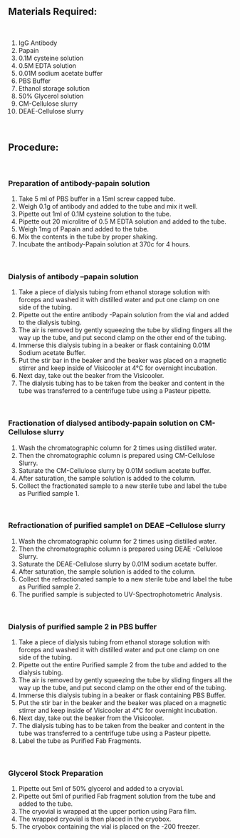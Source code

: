 ## Materials Required:

&nbsp;


1. IgG Antibody                                                      
2. Papain
3. 0.1M cysteine solution
4. 0.5M EDTA solution
5. 0.01M sodium acetate buffer 
6. PBS Buffer
7. Ethanol storage solution
8. 50% Glycerol solution
9. CM-Cellulose slurry
10. DEAE-Cellulose slurry
 

&nbsp;

 

## Procedure:

&nbsp;

 
### Preparation of antibody-papain solution
 

1. Take 5 ml of PBS buffer in a 15ml screw capped tube.
2. Weigh  0.1g of antibody and added  to the tube and mix it well.
3. Pipette out  1ml of 0.1M cysteine solution to the tube.
4. Pipette out 20 microlitre of 0.5 M EDTA solution and added to the tube.
5. Weigh 1mg of Papain and added to the tube.
6. Mix the contents in the tube by proper shaking.
7. Incubate the antibody-Papain solution at 370c for 4 hours.
 

&nbsp;


### Dialysis of  antibody –papain solution
 

1. Take a piece of dialysis tubing from ethanol storage solution with forceps and washed it with distilled water and put one clamp on one side of the tubing.
2. Pipette out the entire antibody -Papain solution from the vial and added to the dialysis tubing.
3. The air is removed by gently squeezing the tube by sliding fingers all the way up the tube, and put second clamp on the other end of the tubing.
4. Immerse this dialysis tubing in a beaker or flask containing 0.01M Sodium acetate Buffer.
5. Put the stir bar in the beaker and the beaker was placed on a magnetic stirrer and keep inside of Visicooler  at 4°C for overnight incubation.
6. Next day, take out the beaker  from the Visicooler.
7. The dialysis tubing has to be taken from the beaker and content in the tube was transferred to a centrifuge tube using a Pasteur pipette.
 
 
&nbsp;



### Fractionation of dialysed antibody-papain solution on CM-Cellulose slurry
 
1. Wash the chromatographic column for 2 times using distilled water.
2. Then the chromatographic column is prepared  using CM-Cellulose Slurry.
3. Saturate the CM-Cellulose slurry by 0.01M sodium acetate buffer.
4. After saturation, the sample solution is added to the column.
5. Collect the fractionated sample to a new sterile tube and label the tube as Purified sample 1.
 
 

&nbsp;


### Refractionation of purified sample1 on DEAE –Cellulose slurry 
 
 
1. Wash the chromatographic column for 2 times using distilled water.
2. Then the chromatographic column is prepared using DEAE -Cellulose Slurry.
3. Saturate the DEAE-Cellulose slurry by 0.01M sodium acetate buffer.
4. After saturation, the sample solution is added to the column.
5. Collect the refractionated sample to a new sterile tube and label the tube as Purified sample 2.
6. The purified sample is subjected to UV-Spectrophotometric Analysis.


&nbsp;

 
### Dialysis of purified sample 2 in PBS buffer
 

1. Take a piece of dialysis tubing from ethanol storage solution with forceps and washed it with distilled water and put one clamp on one side of the tubing.
2. Pipette out the entire Purified sample 2 from the tube and added to the dialysis tubing.
3. The air is removed by gently squeezing the tube by sliding fingers all the way up the tube, and put second clamp on the other end of the tubing.
4. Immerse this dialysis tubing in a beaker or flask containing PBS  Buffer.
5. Put the stir bar in the beaker and the beaker was placed on a magnetic stirrer and keep inside of Visicooler  at 4°C for overnight incubation.
6. Next day, take out the beaker  from the Visicooler.
7. The dialysis tubing has to be taken from the beaker and content in the tube was transferred to a centrifuge tube using a Pasteur pipette.
8. Label the tube as Purified Fab Fragments.


&nbsp;

 
### Glycerol Stock Preparation
 

1. Pipette out 5ml of 50% glycerol and added to a cryovial.
2. Pipette out 5ml of purified Fab fragment solution from the tube and added to the tube.
3. The cryovial is wrapped at the upper portion using Para film.
4. The wrapped cryovial is then placed in the cryobox.
5. The cryobox containing the vial is placed on the -200 freezer.
 
